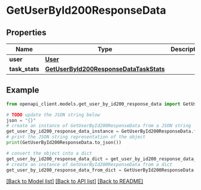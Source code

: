 # GetUserById200ResponseData


## Properties

Name | Type | Description | Notes
------------ | ------------- | ------------- | -------------
**user** | [**User**](User.md) |  | [optional] 
**task_stats** | [**GetUserById200ResponseDataTaskStats**](GetUserById200ResponseDataTaskStats.md) |  | [optional] 

## Example

```python
from openapi_client.models.get_user_by_id200_response_data import GetUserById200ResponseData

# TODO update the JSON string below
json = "{}"
# create an instance of GetUserById200ResponseData from a JSON string
get_user_by_id200_response_data_instance = GetUserById200ResponseData.from_json(json)
# print the JSON string representation of the object
print(GetUserById200ResponseData.to_json())

# convert the object into a dict
get_user_by_id200_response_data_dict = get_user_by_id200_response_data_instance.to_dict()
# create an instance of GetUserById200ResponseData from a dict
get_user_by_id200_response_data_from_dict = GetUserById200ResponseData.from_dict(get_user_by_id200_response_data_dict)
```
[[Back to Model list]](../README.md#documentation-for-models) [[Back to API list]](../README.md#documentation-for-api-endpoints) [[Back to README]](../README.md)


